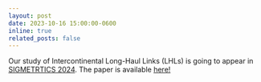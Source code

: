```yaml
---
layout: post
date: 2023-10-16 15:00:00-0600
inline: true
related_posts: false
---
```


Our study of Intercontinental Long-Haul Links (LHLs) is going to appear in [SIGMETRTICS 2024](https://www.sigmetrics.org/sigmetrics2024/). The paper is available [here!](pdf/papers/2024-sigmetrics-lhl-edge.pdf)

